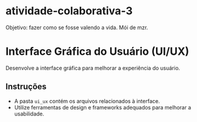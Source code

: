 # atividade-colaborativa-3
Objetivo: fazer como se fosse valendo a vida. Mói de mzr. 

# Interface Gráfica do Usuário (UI/UX)

Desenvolve a interface gráfica para melhorar a experiência do usuário.

## Instruções


- A pasta `ui_ux` contém os arquivos relacionados à interface.
- Utilize ferramentas de design e frameworks adequados para melhorar a usabilidade.